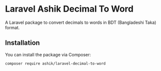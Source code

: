 # Laravel Ashik Decimal To Word

A Laravel package to convert decimals to words in BDT (Bangladeshi Taka) format.

## Installation

You can install the package via Composer:

```bash
composer require ashik/laravel-decimal-to-word
